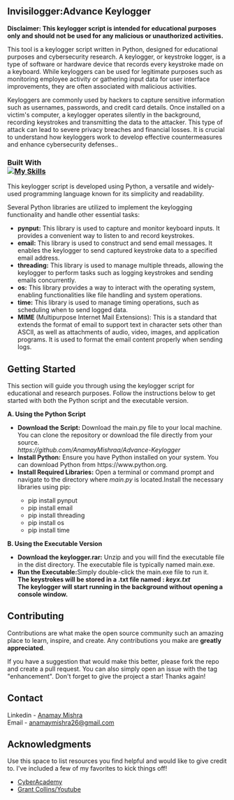 ## Invisilogger:Advance Keylogger

<b>Disclaimer: This keylogger script is intended for educational purposes only and should not be used for any malicious or unauthorized activities.</b>

This tool is a keylogger script written in Python, designed for educational purposes and cybersecurity research. A keylogger, or keystroke logger, is a type of software or hardware device that records every keystroke made on a keyboard. While keyloggers can be used for legitimate purposes such as monitoring employee activity or gathering input data for user interface improvements, they are often associated with malicious activities.

Keyloggers are commonly used by hackers to capture sensitive information such as usernames, passwords, and credit card details. Once installed on a victim's computer, a keylogger operates silently in the background, recording keystrokes and transmitting the data to the attacker. This type of attack can lead to severe privacy breaches and financial losses. It is crucial to understand how keyloggers work to develop effective countermeasures and enhance cybersecurity defenses..


### Built With<br> [![My Skills](https://skillicons.dev/icons?i=py)](https://skillicons.dev)
This keylogger script is developed using Python, a versatile and widely-used programming language known for its simplicity and readability. 

Several Python libraries are utilized to implement the keylogging functionality and handle other essential tasks:
<ul>
<li><b>pynput:</b> This library is used to capture and monitor keyboard inputs. It provides a convenient way to listen to and record keystrokes.</li>
<li><b>email:</b> This library is used to construct and send email messages. It enables the keylogger to send captured keystroke data to a specified email address.</li>
<li><b>threading:</b> This library is used to manage multiple threads, allowing the keylogger to perform tasks such as logging keystrokes and sending emails concurrently.</li>
<li><b>os:</b> This library provides a way to interact with the operating system, enabling functionalities like file handling and system operations.</li>
<li><b>time:</b> This library is used to manage timing operations, such as scheduling when to send logged data.</li>
<li><b>MIME </b>(Multipurpose Internet Mail Extensions): This is a standard that extends the format of email to support text in character sets other than ASCII, as well as attachments of audio, video, images, and application programs. It is used to format the email content properly when sending logs.</li>
</ul>

## Getting Started

This section will guide you through using the keylogger script for educational and research purposes. Follow the instructions below to get started with both the Python script and the executable version.

<b>A. Using the Python Script</b><br>
<ul>
<li><b>Download the Script:</b> Download the main.py file to your local machine. You can clone the repository or download the file directly from your source.<br></li>
 <i>https://github.com/AnamayMishraa/Advance-Keylogger</i>
<li><b>Install Python:</b> Ensure you have Python installed on your system. You can download Python from https://www.python.org.<br></li>
<li><b>Install Required Libraries:</b> Open a terminal or command prompt and navigate to the directory where <i>main.py</i> is located.Install the necessary libraries using pip:<br></li>
  <ul>
    <li>pip install pynput</li>
    <li>pip install email</li>
    <li>pip install threading</li>
    <li>pip install os</li>
    <li>pip install time</li>
  </ul>
</ul>

<b>B. Using the Executable Version
</b><br>
<ul>
<li><b>Download the keylogger.rar:</b> Unzip and you will find the executable file in the dist directory. The executable file is typically named main.exe.<br></li>
<li><b>Run the Executable:</b>Simply double-click the main.exe file to run it.<br>
<b>
 The keystrokes will be stored in a .txt file named : <i>keyx.txt</i><br>
 The keylogger will start running in the background without opening a console window.</b>

</ul>




<!-- CONTRIBUTING -->
## Contributing

Contributions are what make the open source community such an amazing place to learn, inspire, and create. Any contributions you make are **greatly appreciated**.

If you have a suggestion that would make this better, please fork the repo and create a pull request. You can also simply open an issue with the tag "enhancement".
Don't forget to give the project a star! Thanks again!




<!-- LICENSE
## License

Distributed under the MIT License. See `LICENSE.txt` for more information.
!-->



<!-- CONTACT -->
## Contact

Linkedin - [Anamay Mishra](https://www.linkedin.com/in/anamay-mishra/) <br>
Email - anamaymishra26@gmail.com

<!-- ACKNOWLEDGMENTS -->
## Acknowledgments

Use this space to list resources you find helpful and would like to give credit to. I've included a few of my favorites to kick things off!

* [CyberAcademy](https://cybercademy.org/build-advanced-keylogger-in-python-project-overview/)
* [Grant Collins/Youtube](https://www.youtube.com/watch?v=25um032xgrw)



